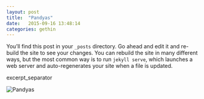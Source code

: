 ```yaml
---
layout: post
title:  "Pandyas"
date:   2015-09-16 13:48:14
categories: gethin
---
```


You’ll find this post in your `_posts` directory. Go ahead and edit it and re-build the site to see your changes. You can rebuild the site in many different ways, but the most common way is to run `jekyll serve`, which launches a web server and auto-regenerates your site when a file is updated.

excerpt_separator

![Pandyas](https://en.wikipedia.org/wiki/File:Pandya_territories.png)
